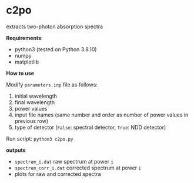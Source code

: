 # c2po
extracts two-photon absorption spectra

**Requirements**:
- python3 (tested on Python 3.8.10)
- numpy
- matplotlib

**How to use**

Modify ``parameters.inp`` file as follows:

1) initial wavelength
2) final wavelength
3) power values 
4) input file names (same number and order as number of power values in previous row)
5) type of detector (``False``: spectral detector, ``True``: NDD detector)

Run script:
``python3 c2po.py``

**outputs**
- ``spectrum_i.dat``        raw spectrum at power ``i``
- ``spectrum_corr_i.dat``   corrected spectrum at power ``i``
- plots for raw and corrected spectra 

